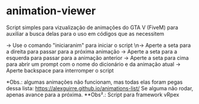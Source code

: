 # animation-viewer
Script simples para vizualização de animações do GTA V (FiveM) para auxiliar a busca delas para o uso em códigos que as necessitem

-> Use o comando "iniciaranim" para iniciar o script
\n-> Aperte a seta para a direita para passar para a próxima animação
-> Aperte a seta para a esquerda para passar para a animação anterior
-> Aperte a seta para cima para abrir um prompt com o nome do dicionário e da animação atual
-> Aperte backspace para interromper o script

*Obs.: algumas animações não funcionam, mas todas elas foram pegas dessa lista: https://alexguirre.github.io/animations-list/
Se alguma não rodar, apenas avance para a próxima.
**Obs².: Script para framework vRpex
